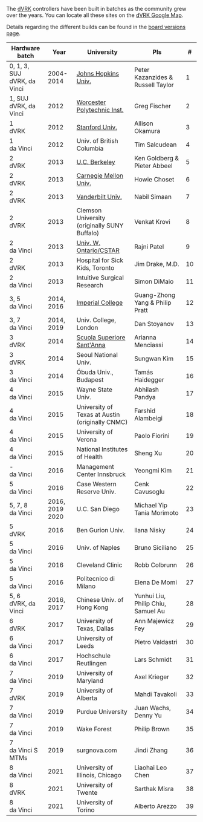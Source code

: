 The [dVRK](/jhu-dvrk/sawIntuitiveResearchKit/wiki) controllers have been built in batches as the community grew over the years.  You can locate all these sites on the [dVRK Google Map](https://mapsengine.google.com/map/embed?mid=z14AfgTT1a9w.ktOc3SMAsVF4).

Details regarding the different builds can be found in the [board versions page](/jhu-dvrk/sawIntuitiveResearchKit/wiki/Board-Versions).

| Hardware batch | Year | University | PIs | # | 
| -------------- | ---- | ---------- | ------| ---- |
| 0, 1, 3, SUJ<br>dVRK, da Vinci | 2004-2014 | [Johns Hopkins Univ.](https://lcsr.jhu.edu) | Peter Kazanzides  & Russell Taylor | 1 |
| 1, SUJ<br>dVRK, da Vinci | 2012 | [Worcester Polytechnic Inst.](http://aimlab.wpi.edu/research/projects/daVinci_Robot_Research_System) | Greg Fischer | 2 | 
| 1<br>dVRK | 2012 | [Stanford Univ.](http://charm.stanford.edu) | Allison Okamura | 3 |
| 1<br>da Vinci | 2012 | Univ. of British Columbia | Tim Salcudean | 4 |
| 2<br>dVRK | 2013 | [U.C. Berkeley](http://bair.berkeley.edu/blog/2017/10/17/lfd-surgical-robots/) | Ken Goldberg & Pieter Abbeel | 5 |
| 2<br>dVRK | 2013 | [Carnegie Mellon Univ.](http://biorobotics.ri.cmu.edu/robots/daVinci.php) | Howie Choset | 6 |
| 2<br>dVRK | 2013 | [Vanderbilt Univ.](http://arma.vuse.vanderbilt.edu/index.php) | Nabil Simaan | 7 |
| 2<br>dVRK | 2013 | Clemson University<br>(originally SUNY Buffalo) | Venkat Krovi | 8 |
| 2<br>da Vinci | 2013 | [Univ. W. Ontario/CSTAR](https://www.eng.uwo.ca/cstar/about_us/index.html) | Rajni Patel | 9 |
| 2<br>dVRK | 2013 | Hospital for Sick Kids, Toronto | Jim Drake, M.D. | 10 |
| 2<br>da Vinci | 2013 | Intuitive Surgical Research | Simon DiMaio | 11 |
| 3, 5<br>da Vinci | 2014, 2016 | [Imperial College](https://www.imperial.ac.uk/hamlyn-centre/about-us/) | Guang-Zhong Yang & Philip Pratt | 12 |
| 3, 7<br>da Vinci | 2014, 2019 | Univ. College, London | Dan Stoyanov | 13 |
| 3<br>dVRK | 2014 | [Scuola Superiore Sant'Anna](https://www.santannapisa.it/en/institute/biorobotics/surgical-robotics-and-allied-technologies-area) | Arianna Menciassi | 14 |
| 3<br>dVRK | 2014 | Seoul National Univ. | Sungwan Kim | 15 |
| 3<br>da Vinci | 2014 | Óbuda Univ., Budapest | Tamás Haidegger | 16 |
| 4<br>da Vinci | 2015 | Wayne State Univ. | Abhilash Pandya | 17 |
| 4<br>da Vinci | 2015 | University of Texas at Austin<br>(originally CNMC) | Farshid Alambeigi | 18 |
| 4<br>da Vinci | 2015 | University of Verona | Paolo Fiorini | 19 |
| 4<br>da Vinci | 2015 | National Institutes of Health | Sheng Xu | 20 |
| -<br>da Vinci | 2016 | Management Center Innsbruck | Yeongmi Kim | 21 |
| 5<br>da Vinci | 2016 | Case Western Reserve Univ. | Cenk Cavusoglu | 22 |
| 5, 7, 8<br>da Vinci | 2016, 2019<br>2020 | U.C. San Diego | Michael Yip<br>Tania Morimoto | 23 |
| 5<br>dVRK | 2016 | Ben Gurion Univ. | Ilana Nisky | 24 |
| 5<br>da Vinci | 2016 | Univ. of Naples | Bruno Siciliano | 25 |
| 5<br>da Vinci | 2016 | Cleveland Clinic | Robb Colbrunn | 26 |
| 5<br>da Vinci | 2016 | Politecnico di Milano | Elena De Momi | 27 |
| 5, 6<br>dVRK, da Vinci | 2016, 2017 | Chinese Univ. of Hong Kong | Yunhui Liu, Philip Chiu, Samuel Au | 28 |
| 6<br>dVRK | 2017 | University of Texas, Dallas | Ann Majewicz Fey | 29 |
| 6<br>da Vinci | 2017 | University of Leeds | Pietro Valdastri | 30 |
| 6<br>da Vinci | 2017 | Hochschule Reutlingen | Lars Schmidt | 31 |
| 7<br>da Vinci | 2019 | University of Maryland | Axel Krieger | 32 |
| 7<br>dVRK | 2019 | University of Alberta | Mahdi Tavakoli | 33 |
| 7<br>da Vinci | 2019 | Purdue University | Juan Wachs, Denny Yu | 34 |
| 7<br>da Vinci | 2019 | Wake Forest | Philip Brown | 35 |
| 7<br>da Vinci S MTMs | 2019 | surgnova.com | Jindi Zhang | 36 |
| 8<br>da Vinci | 2021 | University of Illinois, Chicago | Liaohai Leo Chen  | 37 |
| 8<br>dVRK | 2021 | University of Twente | Sarthak Misra | 38 |
| 8<br>da Vinci | 2021 | University of Torino | Alberto Arezzo | 39 |